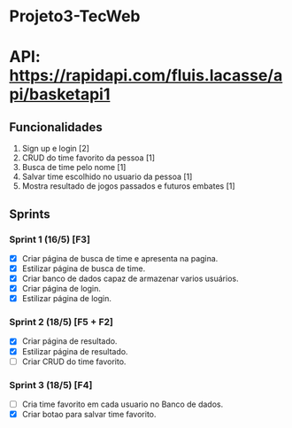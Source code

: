 # Projeto3-TecWeb
# API: https://rapidapi.com/fluis.lacasse/api/basketapi1

## Funcionalidades
1. Sign up e login [2]
2. CRUD do time favorito da pessoa [1]
3. Busca de time pelo nome [1]
4. Salvar time escolhido no usuario da pessoa [1]
5. Mostra resultado de jogos passados e futuros embates [1]

## Sprints
### Sprint 1 (16/5) [F3]
- [x] Criar página de busca de time e apresenta na pagina.
- [x] Estilizar página de busca de time.
- [x] Criar banco de dados capaz de armazenar varios usuários.
- [X] Criar página de login.
- [X] Estilizar página de login.

### Sprint 2 (18/5) [F5 + F2]
- [X] Criar página de resultado.
- [X] Estilizar página de resultado.
- [ ] Criar CRUD do time favorito.

### Sprint 3 (18/5) [F4]
- [ ] Cria time favorito em cada usuario no Banco de dados.
- [X] Criar botao para salvar time favorito.
